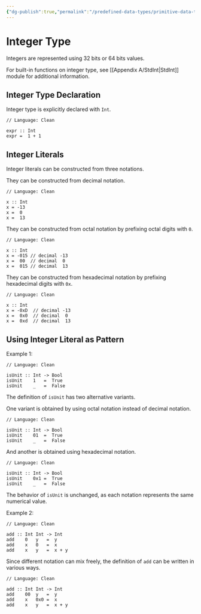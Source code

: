 ```yaml
---
{"dg-publish":true,"permalink":"/predefined-data-types/primitive-data-types/integer-type/","created":"2023-07-03T09:26:33.060+02:00","updated":"2023-07-11T10:37:37.035+02:00"}
---
```



# Integer Type

Integers are represented using 32 bits or 64 bits values.

For built-in functions on integer type, see [[Appendix A/StdInt\|StdInt]] module for additional information.

## Integer Type Declaration

Integer type is explicitly declared with `Int`.

```Clean
// Language: Clean

expr :: Int
expr =  1 + 1
```

## Integer Literals

Integer literals can be constructed from three notations.

They can be constructed from decimal notation.

```Clean
// Language: Clean

x :: Int
x = -13
x =  0
x =  13
```

They can be constructed from octal notation by prefixing octal digits with `0`.

```Clean
// Language: Clean

x :: Int
x = -015 // decimal -13
x =  00  // decimal  0
x =  015 // decimal  13
```

They can be constructed from hexadecimal notation by prefixing hexadecimal digits with `0x`.

```Clean
// Language: Clean

x :: Int
x = -0xD  // decimal -13
x =  0x0  // decimal  0
x =  0xd  // decimal  13
```

## Using Integer Literal as Pattern

Example 1:

```Clean
// Language: Clean

isUnit :: Int -> Bool
isUnit    1   =  True
isUnit    _   =  False
```

The definition of `isUnit` has two alternative variants.

One variant is obtained by using octal notation instead of decimal notation.

```Clean
// Language: Clean

isUnit :: Int -> Bool
isUnit    01  =  True
isUnit    _   =  False
```

And another is obtained using hexadecimal notation.

```Clean
// Language: Clean

isUnit :: Int -> Bool
isUnit    0x1 =  True
isUnit    _   =  False
```

The behavior of `isUnit` is unchanged, as each notation represents the same numerical value.

Example 2:

```Clean
// Language: Clean

add :: Int Int -> Int
add    0   y   =  y
add    x   0   =  x
add    x   y   =  x + y
```

Since different notation can mix freely, the definition of `add` can be written in various ways.

```Clean
// Language: Clean

add :: Int Int -> Int
add    00  y   =  y
add    x   0x0 =  x
add    x   y   =  x + y
```
